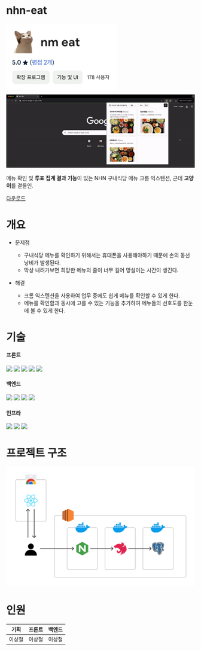 # nhn-eat

<img src="./etc/nm-eat.png" style="margin-bottom:8px;">
<img src="./etc/nhn-eat.gif">
<br/>

메뉴 확인 및 **투표 집계 결과 기능**이 있는 NHN 구내식당 메뉴 크롬 익스텐션, 근데 **고양이**를 곁들인.

[다운로드](https://chromewebstore.google.com/detail/nm-eat/aelgjngikkoofmdjlgnhheafhjnnbjje?hl=ko)

# 개요

- 문제점

  - 구내식당 메뉴를 확인하기 위해서는 휴대폰을 사용해야하기 때문에 손의 동선 낭비가 발생된다.
  - 막상 내려가보면 희망한 메뉴의 줄이 너무 길어 망설이는 시간이 생긴다.

- 해결

  - 크롬 익스텐션을 사용하여 업무 중에도 쉽게 메뉴를 확인할 수 있게 한다.
  - 메뉴를 확인함과 동시에 고를 수 있는 기능을 추가하여 메뉴들의 선호도를 한눈에 볼 수 있게 한다.

# 기술

#### 프론트

<img src="https://img.shields.io/badge/react-61DAFB?style=for-the-badge&logo=react&logoColor=black"></a>
<img src="https://img.shields.io/badge/TypeScript-3178C6?style=for-the-badge&logo=typescript&logoColor=white"></a>
<img src="https://img.shields.io/badge/Tailwind-06B6D4?style=for-the-badge&logo=tailwindcss&logoColor=white"></a>
<img src="https://img.shields.io/badge/React Query-FF4154?style=for-the-badge&logo=reactquery&logoColor=white"></a>
<img src="https://img.shields.io/badge/shadcnui-000000?style=for-the-badge&logo=shadcnui&logoColor=white"></a>

#### 백엔드

<img src="https://img.shields.io/badge/nestjs-E0234E?style=for-the-badge&logo=nestjs&logoColor=white"></a>
<img src="https://img.shields.io/badge/TypeScript-3178C6?style=for-the-badge&logo=typescript&logoColor=white"></a>
<img src="https://img.shields.io/badge/typeorm-FE0803?style=for-the-badge&logo=typeorm&logoColor=white"></a>
<img src="https://img.shields.io/badge/postgresql-4169E1?style=for-the-badge&logo=postgresql&logoColor=white"></a>

#### 인프라

<img src="https://img.shields.io/badge/Amazon EC2-FF9900?style=for-the-badge&logo=amazonec2&logoColor=white"></a>
<img src="https://img.shields.io/badge/NGINX-009639?style=for-the-badge&logo=nginx&logoColor=white"></a>
<img src="https://img.shields.io/badge/docker-2496ED?style=for-the-badge&logo=docker&logoColor=white"></a>

# 프로젝트 구조

<img src="./etc/architecture.png">

# 인원

| 기획   | 프론트 | 백엔드 |
| ------ | ------ | ------ |
| 이상철 | 이상철 | 이상철 |

